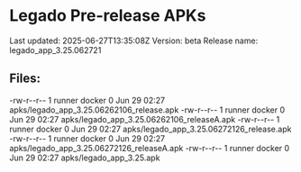 # Legado Pre-release APKs
Last updated: 2025-06-27T13:35:08Z
Version: beta
Release name: legado_app_3.25.062721
## Files:
-rw-r--r-- 1 runner docker 0 Jun 29 02:27 apks/legado_app_3.25.06262106_release.apk
-rw-r--r-- 1 runner docker 0 Jun 29 02:27 apks/legado_app_3.25.06262106_releaseA.apk
-rw-r--r-- 1 runner docker 0 Jun 29 02:27 apks/legado_app_3.25.06272126_release.apk
-rw-r--r-- 1 runner docker 0 Jun 29 02:27 apks/legado_app_3.25.06272126_releaseA.apk
-rw-r--r-- 1 runner docker 0 Jun 29 02:27 apks/legado_app_3.25.apk
